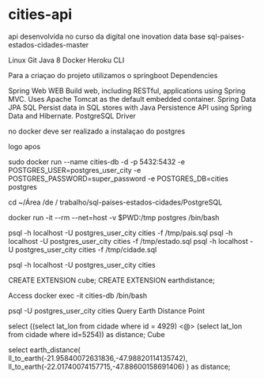 # cities-api
api desenvolvida no curso da digital one inovation
data base sql-paises-estados-cidades-master

Linux
Git
Java 8
Docker
Heroku CLI

Para a criaçao do projeto utilizamos o springboot
Dependencies

Spring Web WEB
Build web, including RESTful, applications using Spring MVC. Uses Apache Tomcat as the default embedded container.
Spring Data JPA SQL
Persist data in SQL stores with Java Persistence API using Spring Data and Hibernate.
PostgreSQL Driver

no docker deve ser realizado a instalaçao do postgres

logo apos 

sudo docker run --name cities-db -d -p 5432:5432 -e POSTGRES_USER=postgres_user_city -e POSTGRES_PASSWORD=super_password -e POSTGRES_DB=cities postgres

cd ~/Área /de / trabalho/sql-paises-estados-cidades/PostgreSQL

docker run -it --rm --net=host -v $PWD:/tmp postgres /bin/bash

psql -h localhost -U postgres_user_city cities -f /tmp/pais.sql
psql -h localhost -U postgres_user_city cities -f /tmp/estado.sql
psql -h localhost -U postgres_user_city cities -f /tmp/cidade.sql

psql -h localhost -U postgres_user_city cities

CREATE EXTENSION cube; 
CREATE EXTENSION earthdistance;

Access
docker exec -it cities-db /bin/bash

psql -U postgres_user_city cities
Query Earth Distance
Point

select ((select lat_lon from cidade where id = 4929) <@> (select lat_lon from cidade where id=5254)) as distance;
Cube

select earth_distance(
    ll_to_earth(-21.95840072631836,-47.98820114135742), 
    ll_to_earth(-22.01740074157715,-47.88600158691406)
) as distance;
